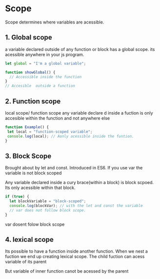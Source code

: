 # Scope
Scope determines where variables are acessible.

## 1. Global scope
a variable declared outside of any function or block has a global scope.
its acessible anywhere in your js program.

```js
let global = "I'm a global variable";

function showGlobal() {
  // Accessible inside the function
}
// Accesible  outside a function
```

## 2. Function scope
local scope/ function scope
 any variable declare d inside a fuction is only accesible  within the function and not anywhere else
 ```js
 function Example() {
  let local = "function-scoped variable";
  console.log(local); // Aonly acessible inside the funtion.
}
```

 ## 3. Block Scope
 Brought about by let and const.
 Introduced in ES6.
If you use var the variable is not block scoped

Any variable declared inside a cury brace(within a block) is block scpoed.
Its only acessible within that block.

```js
if (true) {
  let blockVariable = "block-scoped";
  console.log(blockVar); // with the let and const the variable
  // var does not follow block scope.
}

```

var dosent folow block scope

## 4.  lexical scope
Its possible to have a function inside another function.
When we nest a fuction we end up creating lexical scope.
The child fuction can acess variable of its parent

But variable of inner function canot be acessed by the parent
   